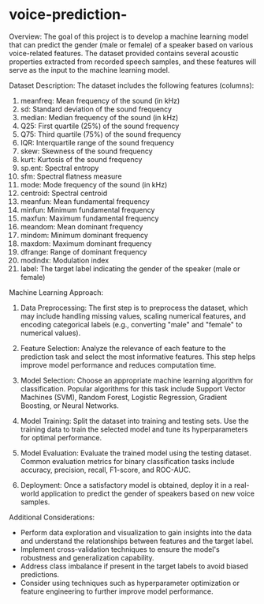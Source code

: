 # voice-prediction-
Overview:
The goal of this project is to develop a machine learning model that can predict the gender (male or female) of a speaker based on various voice-related features. The dataset provided contains several acoustic properties extracted from recorded speech samples, and these features will serve as the input to the machine learning model.

Dataset Description:
The dataset includes the following features (columns):

1. meanfreq: Mean frequency of the sound (in kHz)
2. sd: Standard deviation of the sound frequency
3. median: Median frequency of the sound (in kHz)
4. Q25: First quartile (25%) of the sound frequency
5. Q75: Third quartile (75%) of the sound frequency
6. IQR: Interquartile range of the sound frequency
7. skew: Skewness of the sound frequency
8. kurt: Kurtosis of the sound frequency
9. sp.ent: Spectral entropy
10. sfm: Spectral flatness measure
11. mode: Mode frequency of the sound (in kHz)
12. centroid: Spectral centroid
13. meanfun: Mean fundamental frequency
14. minfun: Minimum fundamental frequency
15. maxfun: Maximum fundamental frequency
16. meandom: Mean dominant frequency
17. mindom: Minimum dominant frequency
18. maxdom: Maximum dominant frequency
19. dfrange: Range of dominant frequency
20. modindx: Modulation index
21. label: The target label indicating the gender of the speaker (male or female)

Machine Learning Approach:
1. Data Preprocessing: The first step is to preprocess the dataset, which may include handling missing values, scaling numerical features, and encoding categorical labels (e.g., converting "male" and "female" to numerical values).

2. Feature Selection: Analyze the relevance of each feature to the prediction task and select the most informative features. This step helps improve model performance and reduces computation time.

3. Model Selection: Choose an appropriate machine learning algorithm for classification. Popular algorithms for this task include Support Vector Machines (SVM), Random Forest, Logistic Regression, Gradient Boosting, or Neural Networks.

4. Model Training: Split the dataset into training and testing sets. Use the training data to train the selected model and tune its hyperparameters for optimal performance.

5. Model Evaluation: Evaluate the trained model using the testing dataset. Common evaluation metrics for binary classification tasks include accuracy, precision, recall, F1-score, and ROC-AUC.

6. Deployment: Once a satisfactory model is obtained, deploy it in a real-world application to predict the gender of speakers based on new voice samples.

Additional Considerations:
- Perform data exploration and visualization to gain insights into the data and understand the relationships between features and the target label.
- Implement cross-validation techniques to ensure the model's robustness and generalization capability.
- Address class imbalance if present in the target labels to avoid biased predictions.
- Consider using techniques such as hyperparameter optimization or feature engineering to further improve model performance.

